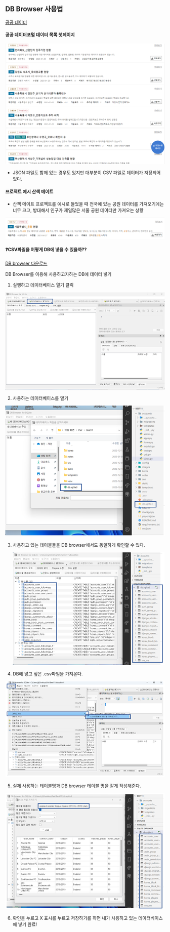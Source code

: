 ## DB Browser 사용법

[공공 데이터](https://www.data.go.kr/index.do)

#### 공공 데이터포털 데이터 목록 첫페이지

![image-20230122172121432](베스트일레븐_1223.assets/image-20230122172121432.png)

- JSON 파일도 함께 있는 경우도 있지만 대부분이 CSV 파일로 데이터가 저장되어 있다.



#### 프로젝트 예시 산책 메이트

- 산책 메이트 프로젝트를 예시로 들었을 때 전국에 있는 공원 데이터를 가져오기에는 너무 크고, 방대해서 인구가 제일많은 서울 공원 데이터만 가져오는 상황

![image-20230122171909403](베스트일레븐_1223.assets/image-20230122171909403.png)



#### ❓CSV파일을 어떻게 DB에 넣을 수 있을까??

[DB browser 다운로드](https://sqlitebrowser.org/dl/)

DB Browser를 이용해 사용하고자하는 DB에 데이터 넣기



1. 실행하고 데이터베이스 열기 클릭

![image-20230124103601051](베스트일레븐_1223.assets/image-20230124103601051.png)



2. 사용하는 데이터베이스를 열기

![image-20230124103628181](베스트일레븐_1223.assets/image-20230124103628181.png)



3. 사용하고 있는 테이블들을 DB browser에서도 동일하게 확인할 수 있다.

   ![image-20230124103747954](베스트일레븐_1223.assets/image-20230124103747954.png)



4. DB에 넣고 싶은 .csv파일을 가져온다.

![image-20230124103850050](베스트일레븐_1223.assets/image-20230124103850050.png)



5. 실제 사용하는 테이블명과 DB browser 테이블 명을 같게 작성해준다.

![image-20230124103922462](베스트일레븐_1223.assets/image-20230124103922462.png)



6. 확인을 누르고 X 표시를 누르고 저장하기를 하면 내가 사용하고 있는 데이터베이스에 넣기 완료!